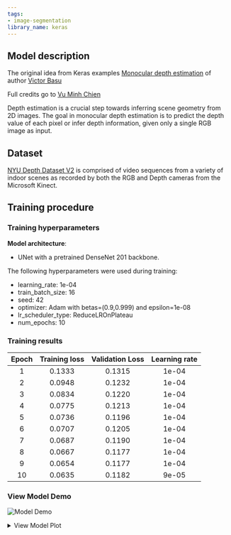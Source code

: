 ```yaml
---
tags:
- image-segmentation
library_name: keras
---
```

## Model description
The original idea from Keras examples [Monocular depth estimation](https://keras.io/examples/vision/depth_estimation/) of author [Victor Basu](https://www.linkedin.com/in/victor-basu-520958147/)

Full credits go to [Vu Minh Chien](https://www.linkedin.com/in/vumichien/)

Depth estimation is a crucial step towards inferring scene geometry from 2D images. The goal in monocular depth estimation is to predict the depth value of each pixel or infer depth information, given only a single RGB image as input.

## Dataset
[NYU Depth Dataset V2](https://cs.nyu.edu/~silberman/datasets/nyu_depth_v2.html) is comprised of video sequences from a variety of indoor scenes as recorded by both the RGB and Depth cameras from the Microsoft Kinect. 

## Training procedure

### Training hyperparameters
**Model architecture**:
- UNet with a pretrained DenseNet 201 backbone.

The following hyperparameters were used during training:
- learning_rate: 1e-04
- train_batch_size: 16
- seed: 42
- optimizer: Adam with betas=(0.9,0.999) and epsilon=1e-08
- lr_scheduler_type: ReduceLROnPlateau
- num_epochs: 10

### Training results

| Epoch  | Training loss | Validation Loss | Learning rate | 
|:------:|:-------------:|:---------------:|:-------------:|
|   1    |    0.1333     |     0.1315      |     1e-04     |
|   2    |    0.0948     |     0.1232      |     1e-04     |
|   3    |    0.0834     |     0.1220      |     1e-04     | 
|   4    |    0.0775     |     0.1213      |     1e-04     | 
|   5    |    0.0736     |     0.1196      |     1e-04     |
|   6    |    0.0707     |     0.1205      |     1e-04     | 
|   7    |    0.0687     |     0.1190      |     1e-04     | 
|   8    |    0.0667     |     0.1177      |     1e-04     |
|   9    |    0.0654     |     0.1177      |     1e-04     |
|   10   |    0.0635     |     0.1182      |     9e-05     |



### View Model Demo 

![Model Demo](./demo.png)
  

<details>

<summary> View Model Plot </summary>

  ![Model Image](./model.png)
  
</details>
